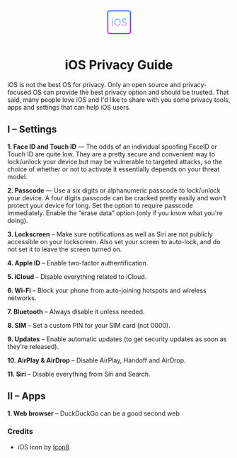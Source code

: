 <p align="center"><img src="icon.svg" with="75" height="75" alt="iOS Privacy Guide Icon"></p>

<h1 align="center">iOS Privacy Guide</h1>

iOS is not the best OS for privacy. Only an open source and privacy-focused OS can provide the best privacy option and should be trusted. That said, many people love iOS and I'd like to share with you some privacy tools, apps and settings that can help iOS users.

## I – Settings

**1. Face ID and Touch ID** — The odds of an individual spoofing FaceID or Touch ID are quite low. They are a pretty secure and convenient way to lock/unlock your device but may be vulnerable to targeted attacks, so the choice of whether or not to activate it essentially depends on your threat model.

**2. Passcode** — Use a six digits or alphanumeric passcode to lock/unlock your device. A four digits passcode can be cracked pretty easily and won't protect your device for long. Set the option to require passcode immediately. Enable the “erase data” option (only if you know what you're doing).

**3. Lockscreen** – Make sure notifications as well as Siri are not publicly accessible on your lockscreen. Also set your screen to auto-lock, and do not set it to leave the screen turned on.

**4. Apple ID** – Enable two-factor authentification.

**5. iCloud** – Disable everything related to iCloud.

**6. Wi-Fi** – Block your phone from auto-joining hotspots and wireless networks.

**7. Bluetooth** – Always disable it unless needed.

**8. SIM** – Set a custom PIN for your SIM card (not 0000).

**9. Updates** – Enable automatic updates (to get security updates as soon as they're released).

**10. AirPlay & AirDrop** – Disable AirPlay, Handoff and AirDrop.

**11. Siri** – Disable everything from Siri and Search.

## II – Apps

**1. Web browser** – DuckDuckGo can be a good second web

### Credits

* iOS icon by [Icon8](https://icons8.com)
